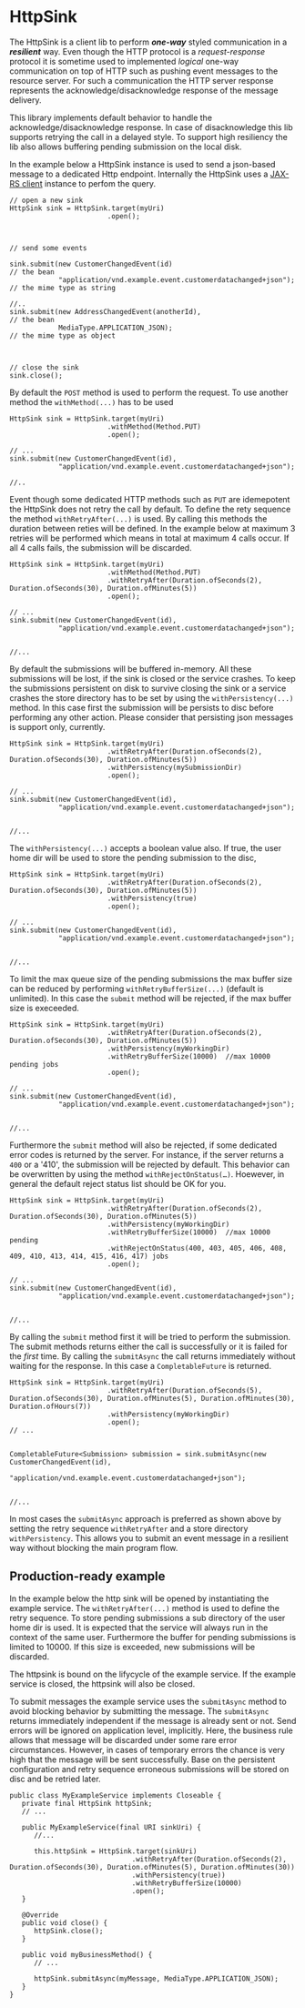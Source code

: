 HttpSink
========

The HttpSink is a client lib to perform ***one-way*** styled communication in a ***resilient*** way. Even though the HTTP protocol is a *request-response* protocol it is sometime used to implemented *logical* one-way communication on top of HTTP such as pushing event messages to the resource server. For such a communication the HTTP server response represents the acknowledge/disacknowledge response of the message delivery.
 
This library implements default behavior to handle the acknowledge/disacknowledge response. In case of disacknowledge this lib supports retrying the call in a delayed style. To support high resiliency the lib also allows buffering pending submission on the local disk. 

In the example below a HttpSink instance is used to send a json-based message to a dedicated Http endpoint. Internally the HttpSink uses a [JAX-RS client](https://docs.oracle.com/javaee/7/api/javax/ws/rs/client/package-summary.html) instance to perfom the query. 


```
// open a new sink
HttpSink sink = HttpSink.target(myUri)
                        .open();



// send some events

sink.submit(new CustomerChangedEvent(id)                                // the bean 
            "application/vnd.example.event.customerdatachanged+json");  // the mime type as string

//..        
sink.submit(new AddressChangedEvent(anotherId),                        // the bean
            MediaType.APPLICATION_JSON);                               // the mime type as object



// close the sink
sink.close();
```

By default the `POST` method is used to perform the request. To use another method the `withMethod(...)` has to be used   

```
HttpSink sink = HttpSink.target(myUri)
                        .withMethod(Method.PUT)
                        .open();

// ...
sink.submit(new CustomerChangedEvent(id), 
            "application/vnd.example.event.customerdatachanged+json");

//..        
```

Event though some dedicated HTTP methods such as `PUT` are idemepotent the HttpSink does not retry the call by default. To define the rety sequence the method `withRetryAfter(...)` is used. By calling this methods the duration between reties will be defined. In the example below at maximum 3 retries will be performed which means in total at maximum 4 calls occur. If all 4 calls fails, the submission will be discarded.  

```
HttpSink sink = HttpSink.target(myUri)
                        .withMethod(Method.PUT)
						.withRetryAfter(Duration.ofSeconds(2), Duration.ofSeconds(30), Duration.ofMinutes(5))
                        .open();

// ...
sink.submit(new CustomerChangedEvent(id),
            "application/vnd.example.event.customerdatachanged+json");


//...
```

By default the submissions will be buffered in-memory. All these submissions will be lost, if the sink is closed or the service crashes. To keep the submissions persistent on disk to survive closing the sink or a service crashes the store directory has to be set by using the `withPersistency(...)` method. In this case first the submission will be persists to disc before performing any other action. Please consider that persisting json messages is support only, currently. 

```
HttpSink sink = HttpSink.target(myUri)
                        .withRetryAfter(Duration.ofSeconds(2), Duration.ofSeconds(30), Duration.ofMinutes(5))
					    .withPersistency(mySubmissionDir)
                        .open();

// ...
sink.submit(new CustomerChangedEvent(id),
            "application/vnd.example.event.customerdatachanged+json");


//...
```

The  `withPersistency(...)` accepts a boolean value also. If true, the user home dir will be used to store the pending submission to the disc,  
```
HttpSink sink = HttpSink.target(myUri)
                        .withRetryAfter(Duration.ofSeconds(2), Duration.ofSeconds(30), Duration.ofMinutes(5))
                        .withPersistency(true)
                        .open();

// ...
sink.submit(new CustomerChangedEvent(id),
            "application/vnd.example.event.customerdatachanged+json");


//...
```




To limit the max queue size of the pending submissions the max buffer size can be reduced by performing `withRetryBufferSize(...)` (default is unlimited). In this case the `submit` method will be rejected, if the max buffer size is execeeded.    

```
HttpSink sink = HttpSink.target(myUri)
                        .withRetryAfter(Duration.ofSeconds(2), Duration.ofSeconds(30), Duration.ofMinutes(5))
					    .withPersistency(myWorkingDir)
                        .withRetryBufferSize(10000)  //max 10000 pending jobs
                        .open();

// ...
sink.submit(new CustomerChangedEvent(id), 
            "application/vnd.example.event.customerdatachanged+json");


//...
```

Furthermore the `submit` method will also be rejected, if some dedicated error codes is returned by the server. For instance, if the server returns a `400` or a '410', the submission will be rejected by default. This behavior can be overwritten by using the method `withRejectOnStatus(…)`. Hoewever, in general the default reject status list should be OK for you. 

```
HttpSink sink = HttpSink.target(myUri)
                        .withRetryAfter(Duration.ofSeconds(2), Duration.ofSeconds(30), Duration.ofMinutes(5))
					    .withPersistency(myWorkingDir)
                        .withRetryBufferSize(10000)  //max 10000 pending
                        .withRejectOnStatus(400, 403, 405, 406, 408, 409, 410, 413, 414, 415, 416, 417) jobs
                        .open();

// ...
sink.submit(new CustomerChangedEvent(id), 
            "application/vnd.example.event.customerdatachanged+json");


//...
```

By calling the `submit` method first it will be tried to perform the submission. The submit methods returns either the call is successfully or it is failed for the *first* time. By calling the `submitAsync` the call returns immediately without waiting for the response. In this case a `CompletableFuture` is returned.

```
HttpSink sink = HttpSink.target(myUri)
                        .withRetryAfter(Duration.ofSeconds(5), Duration.ofSeconds(30), Duration.ofMinutes(5), Duration.ofMinutes(30), Duration.ofHours(7))
					    .withPersistency(myWorkingDir)
                        .open();
// ...


CompletableFuture<Submission> submission = sink.submitAsync(new CustomerChangedEvent(id), 
                                                            "application/vnd.example.event.customerdatachanged+json");


//...
```

In most cases the `submitAsync` approach is preferred as shown above by setting the retry sequence `withRetryAfter` and a store directory `withPersistency`. This allows you to submit an event message in a resilient way without blocking the main program flow. 


Production-ready example 
----------------------
In the example below the http sink will be opened by instantiating the example service. The  `withRetryAfter(...)`  method is used to define the retry sequence. To store pending submissions a sub directory of the user home dir is used. It is expected that the service will always run in the context of the same user. Furthermore the buffer for pending submissions is limited to 10000. If this size is exceeded, new submissions will be discarded. 

The httpsink is bound on the lifycycle of the example service. If the example service is closed, the httpsink will also be closed. 

To submit messages the example service uses the `submitAsync` method to avoid blocking behavior by submitting the message. The `submitAsync` returns immediately independent if the message is already sent or not. Send errors will be ignored on application level, implicitly. Here, the business rule allows that message will be discarded under some rare error circumstances. However, in cases of temporary errors the chance is very high that the message will be sent successfully. Base on the persistent configuration and retry sequence erroneous submissions will be stored on disc and be retried later.

  
```  
public class MyExampleService implements Closeable {
   private final HttpSink httpSink;
   // ...
	
   public MyExampleService(final URI sinkUri) {
      //...
		
      this.httpSink = HttpSink.target(sinkUri)
                              .withRetryAfter(Duration.ofSeconds(2), Duration.ofSeconds(30), Duration.ofMinutes(5), Duration.ofMinutes(30))
                              .withPersistency(true)) 
                              .withRetryBufferSize(10000)    
                              .open();
   }
	
   @Override
   public void close() {
      httpSink.close();
   }
	
   public void myBusinessMethod() {
      // ...      
		
      httpSink.submitAsync(myMessage, MediaType.APPLICATION_JSON); 
   }
}
```  
	